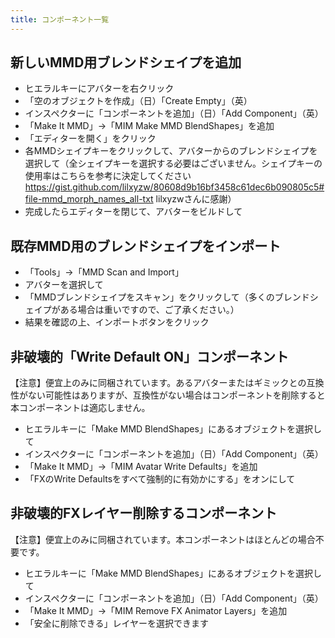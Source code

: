 ```yaml
---
title: コンポーネント一覧
---
```


## 新しいMMD用ブレンドシェイプを追加

- ヒエラルキーにアバターを右クリック
- 「空のオブジェクトを作成」（日）「Create Empty」（英）
- インスペクターに「コンポーネントを追加」（日）「Add Component」（英）
- 「Make It MMD」→「MIM Make MMD BlendShapes」を追加
- 「エディターを開く」をクリック
- 各MMDシェイプキーをクリックして、アバターからのブレンドシェイプを選択して（全シェイプキーを選択する必要はございません。シェイプキーの使用率はこちらを参考に決定してください https://gist.github.com/lilxyzw/80608d9b16bf3458c61dec6b090805c5#file-mmd_morph_names_all-txt lilxyzwさんに感謝）
- 完成したらエディターを閉じて、アバターをビルドして

## 既存MMD用のブレンドシェイプをインポート

- 「Tools」→「MMD Scan and Import」
- アバターを選択して
- 「MMDブレンドシェイプをスキャン」をクリックして（多くのブレンドシェイプがある場合は重いですので、ご了承ください。）
- 結果を確認の上、インポートボタンをクリック

## 非破壊的「Write Default ON」コンポーネント

【注意】便宜上のみに同梱されています。あるアバターまたはギミックとの互換性がない可能性はありますが、互換性がない場合はコンポーネントを削除すると本コンポーネントは適応しません。

- ヒエラルキーに「Make MMD BlendShapes」にあるオブジェクトを選択して
- インスペクターに「コンポーネントを追加」（日）「Add Component」（英）
- 「Make It MMD」→「MIM Avatar Write Defaults」を追加
- 「FXのWrite Defaultsをすべて強制的に有効かにする」をオンにして

## 非破壊的FXレイヤー削除するコンポーネント

【注意】便宜上のみに同梱されています。本コンポーネントはほとんどの場合不要です。

- ヒエラルキーに「Make MMD BlendShapes」にあるオブジェクトを選択して
- インスペクターに「コンポーネントを追加」（日）「Add Component」（英）
- 「Make It MMD」→「MIM Remove FX Animator Layers」を追加
- 「安全に削除できる」レイヤーを選択できます
